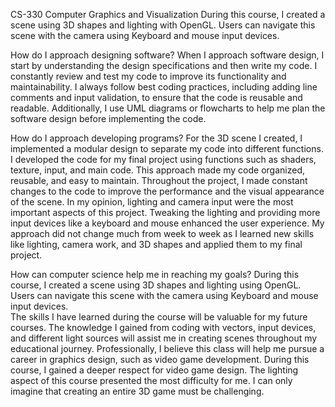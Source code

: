 CS-330 Computer Graphics and Visualization
During this course, I created a scene using 3D shapes and lighting with OpenGL. Users can navigate this scene with the camera using Keyboard and mouse input devices.  

How do I approach designing software?
When I approach software design, I start by understanding the design specifications and then write my code. I constantly review and test my code to improve its functionality and maintainability. I always follow best coding practices, including adding line comments and input validation, to ensure that the code is reusable and readable.
Additionally, I use UML diagrams or flowcharts to help me plan the software design before implementing the code.

How do I approach developing programs?
For the 3D scene I created, I implemented a modular design to separate my code into different functions. I developed the code for my final project using functions such as shaders, texture, input, and main code. This approach made my code organized, reusable, and easy to maintain. Throughout the project, I made constant changes to the code to improve the performance and the visual appearance of the scene. In my opinion, lighting and camera input were the most important aspects of this project. Tweaking the lighting and providing more input devices like a keyboard and mouse enhanced the user experience. My approach did not change much from week to week as I learned new skills like lighting, camera work, and 3D shapes and applied them to my final project.

How can computer science help me in reaching my goals?
During this course, I created a scene using 3D shapes and lighting using OpenGL. Users can navigate this scene with the camera using Keyboard and mouse input devices.  
The skills I have learned during the course will be valuable for my future courses. The knowledge I gained from coding with vectors, input devices, and different light sources will assist me in creating scenes throughout my educational journey. Professionally, I believe this class will help me pursue a career in graphics design, such as video game development. During this course, I gained a deeper respect for video game design. The lighting aspect of this course presented the most difficulty for me. I can only imagine that creating an entire 3D game must be challenging.





	
